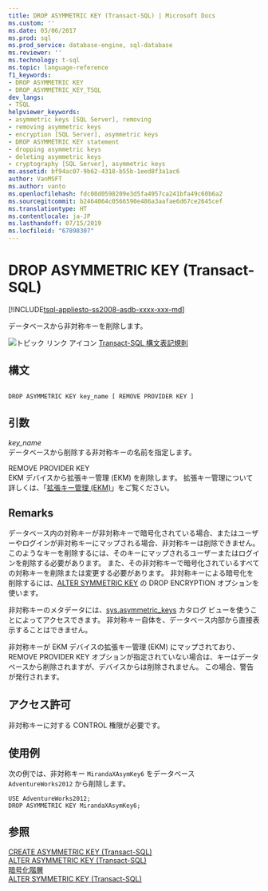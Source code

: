 ```yaml
---
title: DROP ASYMMETRIC KEY (Transact-SQL) | Microsoft Docs
ms.custom: ''
ms.date: 03/06/2017
ms.prod: sql
ms.prod_service: database-engine, sql-database
ms.reviewer: ''
ms.technology: t-sql
ms.topic: language-reference
f1_keywords:
- DROP ASYMMETRIC KEY
- DROP_ASYMMETRIC_KEY_TSQL
dev_langs:
- TSQL
helpviewer_keywords:
- asymmetric keys [SQL Server], removing
- removing asymmetric keys
- encryption [SQL Server], asymmetric keys
- DROP ASYMMETRIC KEY statement
- dropping asymmetric keys
- deleting asymmetric keys
- cryptography [SQL Server], asymmetric keys
ms.assetid: bf94ac07-9b62-4318-b55b-1eed8f3a1ac6
author: VanMSFT
ms.author: vanto
ms.openlocfilehash: fdc08d0598209e3d5fa4957ca241bfa49c60b6a2
ms.sourcegitcommit: b2464064c0566590e486a3aafae6d67ce2645cef
ms.translationtype: HT
ms.contentlocale: ja-JP
ms.lasthandoff: 07/15/2019
ms.locfileid: "67898307"
---
```

# <a name="drop-asymmetric-key-transact-sql"></a>DROP ASYMMETRIC KEY (Transact-SQL)
[!INCLUDE[tsql-appliesto-ss2008-asdb-xxxx-xxx-md](../../includes/tsql-appliesto-ss2008-asdb-xxxx-xxx-md.md)]

  データベースから非対称キーを削除します。  
  
 ![トピック リンク アイコン](../../database-engine/configure-windows/media/topic-link.gif "トピック リンク アイコン") [Transact-SQL 構文表記規則](../../t-sql/language-elements/transact-sql-syntax-conventions-transact-sql.md)  
  
## <a name="syntax"></a>構文  
  
```  
  
DROP ASYMMETRIC KEY key_name [ REMOVE PROVIDER KEY ]  
```  
  
## <a name="arguments"></a>引数  
 *key_name*  
 データベースから削除する非対称キーの名前を指定します。  
  
 REMOVE PROVIDER KEY  
 EKM デバイスから拡張キー管理 (EKM) を削除します。 拡張キー管理について詳しくは、「[拡張キー管理 &#40;EKM&#41;](../../relational-databases/security/encryption/extensible-key-management-ekm.md)」をご覧ください。  
  
## <a name="remarks"></a>Remarks  
 データベース内の対称キーが非対称キーで暗号化されている場合、またはユーザーやログインが非対称キーにマップされる場合、非対称キーは削除できません。 このようなキーを削除するには、そのキーにマップされるユーザーまたはログインを削除する必要があります。 また、その非対称キーで暗号化されているすべての対称キーを削除または変更する必要があります。 非対称キーによる暗号化を削除するには、[ALTER SYMMETRIC KEY](../../t-sql/statements/alter-symmetric-key-transact-sql.md) の DROP ENCRYPTION オプションを使います。  
  
 非対称キーのメタデータには、[sys.asymmetric_keys](../../relational-databases/system-catalog-views/sys-asymmetric-keys-transact-sql.md) カタログ ビューを使うことによってアクセスできます。 非対称キー自体を、データベース内部から直接表示することはできません。  
  
 非対称キーが EKM デバイスの拡張キー管理 (EKM) にマップされており、REMOVE PROVIDER KEY オプションが指定されていない場合は、キーはデータベースから削除されますが、デバイスからは削除されません。 この場合、警告が発行されます。  
  
## <a name="permissions"></a>アクセス許可  
 非対称キーに対する CONTROL 権限が必要です。  
  
## <a name="examples"></a>使用例  
 次の例では、非対称キー `MirandaXAsymKey6` をデータベース `AdventureWorks2012` から削除します。  
  
```  
USE AdventureWorks2012;  
DROP ASYMMETRIC KEY MirandaXAsymKey6;  
```  
  
## <a name="see-also"></a>参照  
 [CREATE ASYMMETRIC KEY &#40;Transact-SQL&#41;](../../t-sql/statements/create-asymmetric-key-transact-sql.md)   
 [ALTER ASYMMETRIC KEY &#40;Transact-SQL&#41;](../../t-sql/statements/alter-asymmetric-key-transact-sql.md)   
 [暗号化階層](../../relational-databases/security/encryption/encryption-hierarchy.md)   
 [ALTER SYMMETRIC KEY &#40;Transact-SQL&#41;](../../t-sql/statements/alter-symmetric-key-transact-sql.md)  
  
  
